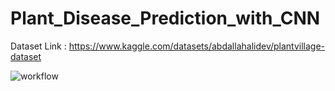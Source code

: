 # Plant_Disease_Prediction_with_CNN
Dataset Link : https://www.kaggle.com/datasets/abdallahalidev/plantvillage-dataset

![workflow](https://github.com/user-attachments/assets/7251f6af-68e8-4177-ba3c-9145c0719d5e)
